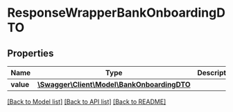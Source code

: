 # ResponseWrapperBankOnboardingDTO

## Properties
Name | Type | Description | Notes
------------ | ------------- | ------------- | -------------
**value** | [**\Swagger\Client\Model\BankOnboardingDTO**](BankOnboardingDTO.md) |  | [optional] 

[[Back to Model list]](../../README.md#documentation-for-models) [[Back to API list]](../../README.md#documentation-for-api-endpoints) [[Back to README]](../../README.md)

